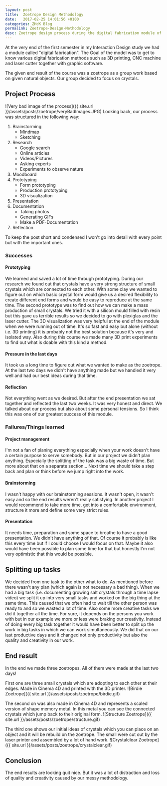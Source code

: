 ```yaml
---
layout: post
title:  Zoetrope Design Methodology
date:   2017-02-25 14:01:56 +0100
categories: ZHdK Blog
permalink: Zoetrope-Design-Methodology
desc: Zoetrope design process during the digital fabrication module of interaction design at Zurich University of Arts
---
```


At the very end of the first semester in my Interaction Design study we had a module called "digital fabrication". The Goal of the model was to get to know various digital fabrication methods  such as 3D printing, CNC machine and laser cutter together with graphic software.

The given end result of the course was a zoetrope as a group work based on given natural objects. Our group decided to focus on crystals.

## Project Process
![Very bad image of the process]({{ site.url }}/assets/posts/zoetrope/veryBadImages.JPG)
Looking back, our process was structured in the following way:

1. Brainstorming
	* Mindmap
	* Sketching
3. Research 
	* Google search
	* Online articles
	* Videos/Pictures
	* Asking experts
	* Experiments to observe nature
2. Moodboard
3. Prototyping
	* Form prototyping
	* Production prototyping
	* 3D visualization
3. Presentation
4. Documentation
	* Taking photos
	* Generating GIFs
	* Make a PDF-Documentation
5. Reflection 

To keep the post short and condensed I won't go into detail with every point but with the important ones.

### Successes
#### Prototyping
We learned and saved a lot of time through prototyping. During our research we found out that crystals have a very strong structure of small crystals which are connected to each other. With some clay we wanted to figure out on which basic crystal form would give us a desired flexibility to create different end forms and would be easy to reproduce at the same time.
The second prototype was to find out how we can make a mass production of small crystals. We tried it with a silicon mould filled with resin but this gave us terrible results so we decided to go with plexiglas and the laser cutter. 
The 3D visualization was very helpful at the end of the module when we were running out of time. It's so fast and easy but alone (without i.e. 3D printing) it is probably not the best solution because it's very and isolated way.
Also during this course we made many 3D print experiments to find out what is doable with this kind a method.
#### Pressure in the last days
It took us a long time to figure out what we wanted to make as the zoetrope. At the last two days we didn't have anything made but we handled it very well and had our best ideas during that time.
#### Reflection
Not everything went as we desired. But after the end presentation we sat together and reflected the last two weeks. It was very honest and direct. We talked about our process but also about some personal tensions. So I think this was one of our greatest success of this module. 
### Failures/Things learned
#### Project management
I'm not a fan of planing everything especially when your work doesn't have a certain purpose to serve somebody. But in our project we didn't plan anything. Especially the splitting of the task was a big waste of time. But more about that on a separate section…
Next time we should take a step back and plan or think before we jump right into the work. 
#### Brainstorming
I wasn't happy with our brainstorming sessions. It wasn't open, it wasn't easy and so the end results weren't really satisfying.
In another project I would recommend to take more time, get into a comfortable environment, structure it more and define some very strict rules.
#### Presentation
It needs time, preparation and some space to breathe to have a good presentation. We didn't have anything of that. Of course it probably is like this every time but if I could choose I would focus on that. Maybe it also would have been possible to plan some time for that but honestly I'm not very optimistic that this would be possible.
## Splitting up tasks
We decided from one task to the other what to do. As mentioned before there wasn't any plan (which again is not necessary a bad thing). When we had a big task (i.e. documenting growing salt crystals through a time lapse video) we split it up into very small tasks and worked on the big thing at the same time. This caused that we often had to wait till the other person was ready to and so we wasted a lot of time. Also some more creative tasks we did it together all the time. For sure, it depends on the persons you work with but in our example we more or less were braking our creativity. Instead of doing every big task together it would have been better to split up the work in big tasks in which we can work simultaneously. We did that on our last productive days and it changed not only productivity but also the quality and creativity in our work. 
## End result
In the end we made three zoetropes. All of them were made at the last two days!

First one are three small crystals which are adopting to each other at their edges. Made in Cinema 4D and printed with the 3D printer.
![Birdie Zoetrope]({{ site.url }}/assets/posts/zoetrope/birdie.gif)

The second on was also made in Cinema 4D and represents a scaled version of shape memory metal. In this metal you can see the connected crystals which jump back to their original form.
![Structure Zoetrope]({{ site.url }}/assets/posts/zoetrope/structure.gif)

The third one shows our initial ideas of crystals which you can place on an object and it will be rebuild on the zoetrope. The small were cut out by the laser printer and assembled by a lot of hand work.
![Crystalclear Zoetrope]({{ site.url }}/assets/posts/zoetrope/crystalclear.gif)

## Conclusion
The end results are looking quit nice. But it was a lot of distraction and loss of quality and creativity caused by our messy methodology. 